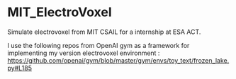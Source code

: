 # MIT_ElectroVoxel
 Simulate electrovoxel from MIT CSAIL for a internship at ESA ACT.

I use the following repos from OpenAI gym as a framework for implementing my version electrovoxel environment :
https://github.com/openai/gym/blob/master/gym/envs/toy_text/frozen_lake.py#L185